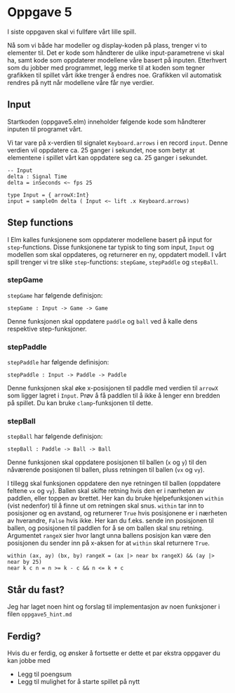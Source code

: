 # Oppgave 5

I siste oppgaven skal vi fullføre vårt lille spill.

Nå som vi både har modeller og display-koden på plass, trenger vi to elementer til. Det er kode som håndterer de ulike input-parametrene vi skal ha, samt kode som oppdaterer modellene våre basert på inputen. Etterhvert som du jobber med programmet, legg merke til at koden som tegner grafikken til spillet vårt ikke trenger å endres noe. Grafikken vil automatisk rendres på nytt når modellene våre får nye verdier.

## Input
Startkoden (oppgave5.elm) inneholder følgende kode som håndterer inputen til programet vårt.

Vi tar vare på x-verdien til signalet ```Keyboard.arrows``` i en record ```input```. Denne verdien vil oppdatere ca. 25 ganger i sekundet, noe som betyr at elementene i spillet vårt kan oppdatere seg ca. 25 ganger i sekundet.
 
```
-- Input
delta : Signal Time
delta = inSeconds <~ fps 25

type Input = { arrowX:Int}
input = sampleOn delta ( Input <~ lift .x Keyboard.arrows)
```

## Step functions
I Elm kalles funksjonene som oppdaterer modellene basert på input for ```step```-functions. Disse funksjonene tar typisk to ting som input, ```Input``` og modellen som skal oppdateres, og returnerer en ny, oppdatert modell. I vårt spill trenger vi tre slike ```step```-functions: ```stepGame```, ```stepPaddle``` og ```stepBall```.

### stepGame
```stepGame``` har følgende definisjon:
```
stepGame : Input -> Game -> Game
```

Denne funksjonen skal oppdatere ```paddle``` og ```ball``` ved å kalle dens respektive step-funksjoner.

### stepPaddle
```stepPaddle``` har følgende definisjon:

```
stepPaddle : Input -> Paddle -> Paddle
```

Denne funksjonen skal øke x-posisjonen til paddle med verdien til ```arrowX``` som ligger lagret i ```Input```. Prøv å få paddlen til å ikke å lenger enn bredden på spillet. Du kan bruke ```clamp```-funksjonen til dette.

### stepBall
```stepBall``` har følgende definisjon:

```
stepBall : Paddle -> Ball -> Ball
```

Denne funksjonen skal oppdatere posisjonen til ballen (```x``` og ```y```) til den nåværende posisjonen til ballen, pluss retningen til ballen (```vx``` og ```vy```). 

I tillegg skal funksjonen oppdatere den nye retningen til ballen (oppdatere feltene ```vx``` og ```vy```). Ballen skal skifte retning hvis den er i nærheten av paddlen, eller toppen av brettet. Her kan du bruke hjelpefunksjonen ```within``` (vist nedenfor) til å finne ut om retningen skal snus. ```within``` tar inn to posisjoner og en avstand, og returnerer ```True``` hvis posisjonene er i nærheten av hverandre, ```False``` hvis ikke. Her kan du f.eks. sende inn posisjonen til ballen, og posisjonen til paddlen for å se om ballen skal snu retning. Argumentet ```rangeX``` sier hvor langt unna ballens posisjon kan være den posisjonen du sender inn på x-aksen for at ```within``` skal returnere ```True```.

```
within (ax, ay) (bx, by) rangeX = (ax |> near bx rangeX) && (ay |> near by 25)
near k c n = n >= k - c && n <= k + c
```

## Står du fast?
Jeg har laget noen hint og forslag til implementasjon av noen funksjoner i filen ```oppgave5_hint.md```

## Ferdig?
Hvis du er ferdig, og ønsker å fortsette er dette et par ekstra oppgaver du kan jobbe med

- Legg til poengsum
- Legg til mulighet for å starte spillet på nytt 